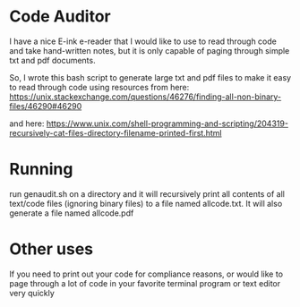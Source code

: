 # Code Auditor

I have a nice E-ink e-reader that I would like to use to read through code and take hand-written notes, but it is only capable of paging through simple txt and pdf documents.

So, I wrote this bash script to generate large txt and pdf files to make it easy to read through code using resources from here:
https://unix.stackexchange.com/questions/46276/finding-all-non-binary-files/46290#46290

and here:
https://www.unix.com/shell-programming-and-scripting/204319-recursively-cat-files-directory-filename-printed-first.html

# Running
run genaudit.sh on a directory and it will recursively print all contents of all text/code files (ignoring binary files) to a file named allcode.txt. It will also generate a file named allcode.pdf

# Other uses
If you need to print out your code for compliance reasons, or would like to page through a lot of code in your favorite terminal program or text editor very quickly

